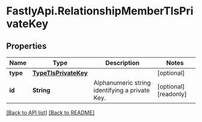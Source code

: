 # FastlyApi.RelationshipMemberTlsPrivateKey

## Properties

Name | Type | Description | Notes
------------ | ------------- | ------------- | -------------
**type** | [**TypeTlsPrivateKey**](TypeTlsPrivateKey.md) |  | [optional] 
**id** | **String** | Alphanumeric string identifying a private Key. | [optional] [readonly] 



[[Back to API list]](../../README.md#endpoints) [[Back to README]](../../README.md)
